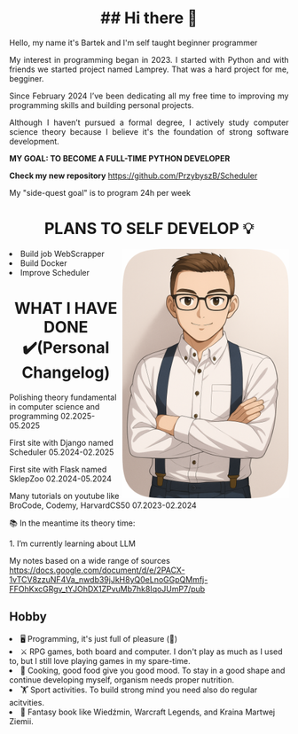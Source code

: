 <h1 id="header" align="center">## Hi there 👋</h1>
<p align="justify">Hello, my name it's Bartek and I'm self taught beginner programmer</p>
<p align="justify">My interest in programming began in 2023. I started with Python and with friends we started project named Lamprey. That was a hard project for me, begginer. </p>
<p align="justify">Since February 2024 I’ve been dedicating all my free time to improving my programming skills and building personal projects.</p>
<p align="justify">Although I haven’t pursued a formal degree, I actively study computer science theory because I believe it's the foundation of strong software development.</p>
<p align="justify"><b>MY GOAL: TO BECOME A FULL-TIME PYTHON DEVELOPER</b></p>


<b>Check my new repository</b>
https://github.com/PrzybyszB/Scheduler

My "side-quest goal" is to program 24h per week

<h1 align="center">PLANS TO SELF DEVELOP 💡</h1>
<img src="https://github.com/PrzybyszB/PrzybyszB/blob/main/Me1.png" align="right" width="300" alt="Your Image Description">
<li>Build job WebScrapper</li>
<li>Build Docker</li>
<li>Improve Scheduler</li>
<p></p>

<h1 align="center">WHAT I HAVE DONE ✔️(Personal Changelog)</h1>
<p>Polishing theory fundamental in computer science and programming 02.2025-05.2025</p> 
<p>First site with Django named Scheduler 05.2024-02.2025</p> 
<p>First site with Flask named SklepZoo 02.2024-05.2024</p> 
<p>Many tutorials on youtube like BroCode, Codemy, HarvardCS50 07.2023-02.2024</p> 

<p>📚 In the meantime its theory time:</p> 
<p>1. I’m currently learning about LLM</p> 

My notes based on a wide range of sources https://docs.google.com/document/d/e/2PACX-1vTCV8zzuNF4Va_nwdb39jJkH8yQ0eLnoGGpQMmfj-FFOhKxcGRgv_tYJOhDX1ZPvuMb7hk8IqoJUmP7/pub

<h2>Hobby</h2>
<li>🖥️ Programming, it's just full of pleasure (🐛)</li>
<li>⚔️ RPG games, both board and computer. I don't play as much as I used to, but I still love playing games in my spare-time.</li>
<li>🔪 Cooking, good food give you good mood. To stay in a good shape and continue developing myself, organism needs proper nutrition.</li>
<li>🏋️ Sport activities. To build strong mind you need also do regular acitvities.</li>
<li>📖 Fantasy book like Wiedźmin, Warcraft Legends, and Kraina Martwej Ziemii.</li>



<!--
**PrzybyszB/PrzybyszB** is a ✨ _special_ ✨ repository because its `README.md` (this file) appears on your GitHub profile.

Here are some ideas to get you started:

- 🔭 I’m currently working on ...
- 🌱 I’m currently learning ...
- 👯 I’m looking to collaborate on ...
- 🤔 I’m looking for help with ...
- 💬 Ask me about ...
- 📫 How to reach me: ...
- 😄 Pronouns: ...
- ⚡ Fun fact: ...
-->
